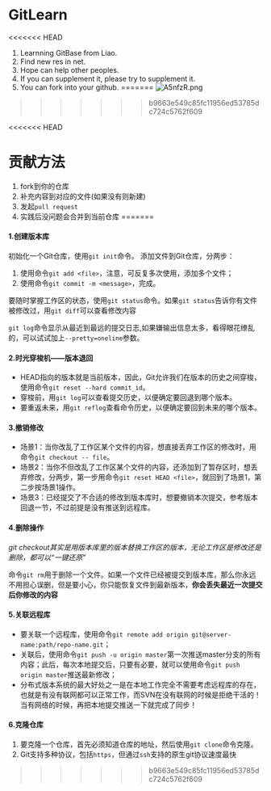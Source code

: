 # GitLearn

<<<<<<< HEAD
1. Learnning GitBase from Liao.
2. Find new res in net.
3. Hope can help other peoples.
4. If you can supplement it, please try to supplement it.
5. You can fork into your github.
=======
![A5nfzR.png](https://s2.ax1x.com/2019/04/08/A5nfzR.png)
>>>>>>> b9663e549c85fc11956ed53785dc724c5762f609


<<<<<<< HEAD
# 贡献方法
1. fork到你的仓库
2. 补充内容到对应的文件(如果没有则新建)
3. 发起`pull request`
4. 实践后没问题会合并到当前仓库
=======
#### 1.创建版本库

初始化一个Git仓库，使用`git init`命令。
添加文件到Git仓库，分两步：
1. 使用命令`git add <file>`，注意，可反复多次使用，添加多个文件；
2. 使用命令`git commit -m <message>`，完成。


要随时掌握工作区的状态，使用`git status`命令。如果`git status`告诉你有文件被修改过，用`git diff`可以查看修改内容


`git log`命令显示从最近到最远的提交日志,如果嫌输出信息太多，看得眼花缭乱的，可以试试加上`--pretty=oneline`参数。
#### 2.时光穿梭机——版本退回

- HEAD指向的版本就是当前版本，因此，Git允许我们在版本的历史之间穿梭，使用命令`git reset --hard commit_id`。
- 穿梭前，用`git log`可以查看提交历史，以便确定要回退到哪个版本。
- 要重返未来，用`git reflog`查看命令历史，以便确定要回到未来的哪个版本。
#### 3.撤销修改

- 场景1：当你改乱了工作区某个文件的内容，想直接丢弃工作区的修改时，用命令`git checkout -- file`。
- 场景2：当你不但改乱了工作区某个文件的内容，还添加到了暂存区时，想丢弃修改，分两步，第一步用命令`git reset HEAD <file>`，就回到了场景1，第二步按场景1操作。
- 场景3：已经提交了不合适的修改到版本库时，想要撤销本次提交，参考版本回退一节，不过前提是没有推送到远程库。

#### 4.删除操作

*git checkout其实是用版本库里的版本替换工作区的版本，无论工作区是修改还是删除，都可以“一键还原”*

命令`git rm`用于删除一个文件。如果一个文件已经被提交到版本库，那么你永远不用担心误删，但是要小心，你只能恢复文件到最新版本，**你会丢失最近一次提交后你修改的内容**
#### 5.关联远程库

- 要关联一个远程库，使用命令`git remote add origin git@server-name:path/repo-name.git`；
- 关联后，使用命令`git push -u origin master`第一次推送master分支的所有内容；此后，每次本地提交后，只要有必要，就可以使用命令`git push origin master`推送最新修改；
- 分布式版本系统的最大好处之一是在本地工作完全不需要考虑远程库的存在，也就是有没有联网都可以正常工作，而SVN在没有联网的时候是拒绝干活的！当有网络的时候，再把本地提交推送一下就完成了同步！
#### 6.克隆仓库

1. 要克隆一个仓库，首先必须知道仓库的地址，然后使用`git clone`命令克隆。
2. Git支持多种协议，包括`https`，但通过`ssh`支持的原生git协议速度最快
>>>>>>> b9663e549c85fc11956ed53785dc724c5762f609
